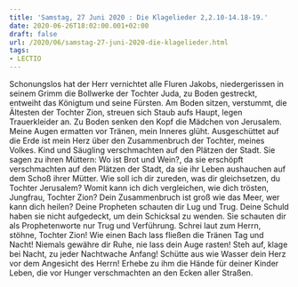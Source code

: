 ```yaml
---
title: 'Samstag, 27 Juni 2020 : Die Klagelieder 2,2.10-14.18-19.'
date: 2020-06-26T18:02:00.001+02:00
draft: false
url: /2020/06/samstag-27-juni-2020-die-klagelieder.html
tags: 
- LECTIO
---
```


Schonungslos hat der Herr vernichtet alle Fluren Jakobs, niedergerissen in seinem Grimm die Bollwerke der Tochter Juda, zu Boden gestreckt, entweiht das Königtum und seine Fürsten. Am Boden sitzen, verstummt, die Ältesten der Tochter Zion, streuen sich Staub aufs Haupt, legen Trauerkleider an. Zu Boden senken den Kopf die Mädchen von Jerusalem. Meine Augen ermatten vor Tränen, mein Inneres glüht. Ausgeschüttet auf die Erde ist mein Herz über den Zusammenbruch der Tochter, meines Volkes. Kind und Säugling verschmachten auf den Plätzen der Stadt. Sie sagen zu ihren Müttern: Wo ist Brot und Wein?, da sie erschöpft verschmachten auf den Plätzen der Stadt, da sie ihr Leben aushauchen auf dem Schoß ihrer Mütter. Wie soll ich dir zureden, was dir gleichsetzen, du Tochter Jerusalem? Womit kann ich dich vergleichen, wie dich trösten, Jungfrau, Tochter Zion? Dein Zusammenbruch ist groß wie das Meer, wer kann dich heilen? Deine Propheten schauten dir Lug und Trug. Deine Schuld haben sie nicht aufgedeckt, um dein Schicksal zu wenden. Sie schauten dir als Prophetenworte nur Trug und Verführung. Schrei laut zum Herrn, stöhne, Tochter Zion! Wie einen Bach lass fließen die Tränen Tag und Nacht! Niemals gewähre dir Ruhe, nie lass dein Auge rasten! Steh auf, klage bei Nacht, zu jeder Nachtwache Anfang! Schütte aus wie Wasser dein Herz vor dem Angesicht des Herrn! Erhebe zu ihm die Hände für deiner Kinder Leben, die vor Hunger verschmachten an den Ecken aller Straßen.